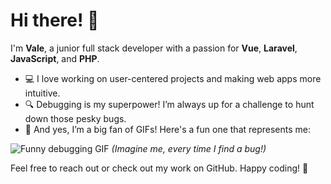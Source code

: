 # Hi there! 👋

I'm **Vale**, a junior full stack developer with a passion for **Vue**, **Laravel**, **JavaScript**, and **PHP**.

- 💻 I love working on user-centered projects and making web apps more intuitive.
- 🔍 Debugging is my superpower! I’m always up for a challenge to hunt down those pesky bugs.
- 🎉 And yes, I’m a big fan of GIFs! Here's a fun one that represents me:

![Funny debugging GIF](https://media.giphy.com/media/yltGOJQBMBn7W/giphy.gif) *(Imagine me, every time I find a bug!)*

Feel free to reach out or check out my work on GitHub. Happy coding! 🚀

<!---
ValeriaGiannelli/ValeriaGiannelli is a ✨ special ✨ repository because its `README.md` (this file) appears on your GitHub profile.
You can click the Preview link to take a look at your changes.
--->
